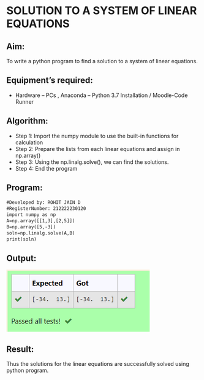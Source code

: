 # SOLUTION TO A SYSTEM OF LINEAR EQUATIONS
## Aim:
To write a python program to find a solution to a system of linear equations.
## Equipment’s required:
- Hardware – PCs ,	Anaconda – Python 3.7 Installation / Moodle-Code Runner
## Algorithm:
- Step 1: Import the numpy module to use the built-in functions for calculation
- Step 2: Prepare the lists from each linear equations and assign in np.array()
- Step 3: Using the np.linalg.solve(), we can find the solutions.
- Step 4: End the program
## Program:
```#Program to find the solution for the given linear equations.
#Developed by: ROHIT JAIN D
#RegisterNumber: 212222230120
import numpy as np
A=np.array([[1,3],[2,5]])
B=np.array([5,-3])
soln=np.linalg.solve(A,B)
print(soln)
```
## Output:
![OUTPUT](./images/output.png)
## Result: 
Thus the solutions for the linear equations are successfully solved using python program.
